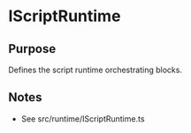 # IScriptRuntime

## Purpose
Defines the script runtime orchestrating blocks.

## Notes
- See src/runtime/IScriptRuntime.ts
